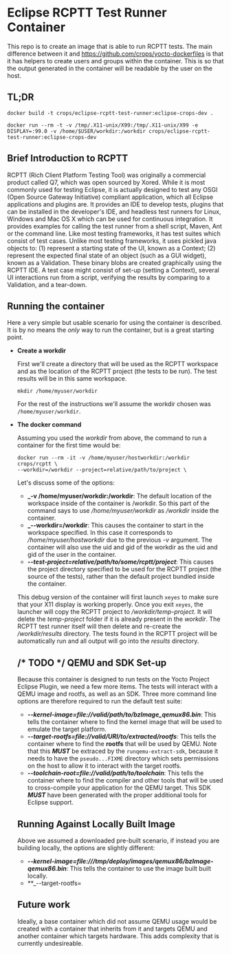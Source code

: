 Eclipse RCPTT Test Runner Container
========================
This repo is to create an image that is able to run RCPTT tests. The main
difference between it and https://github.com/crops/yocto-dockerfiles is that
it has helpers to create users and groups within the container. This is so that
the output generated in the container will be readable by the user on the
host.

TL;DR
-----
```
docker build -t crops/eclipse-rcptt-test-runner:eclipse-crops-dev .
```
```
docker run --rm -t -v /tmp/.X11-unix/X99:/tmp/.X11-unix/X99 -e DISPLAY=:99.0 -v /home/$USER/workdir:/workdir crops/eclipse-rcptt-test-runner:eclipse-crops-dev
```

Brief Introduction to RCPTT
---------------------------
RCPTT (Rich Client Platform Testing Tool) was originally a commercial product called Q7, which was open sourced by Xored. While it is most commonly used for testing Eclipse, it is actually designed to test any OSGI (Open Source Gateway Initiative) compliant application, which all Eclipse applications and plugins are. It provides an IDE to develop tests, plugins that can be installed in the developer's IDE, and headless test runners for Linux, Windows and Mac OS X which can be used for continuous integration. It provides examples for calling the test runner from a shell script, Maven, Ant or the command line. Like most testing frameworks, it has test suites which consist of test cases. Unlike most testing frameworks, it uses pickled java objects to: (1) represent a starting state of the UI, known as a Context; (2) represent the expected final state of an object (such as a GUI widget), known as a Validation. These binary blobs are created graphically using the RCPTT IDE. A test case might consist of set-up (setting a Context), several UI interactions run from a script, verifying the results by comparing to a Validation, and a tear-down.

Running the container
---------------------
Here a very simple but usable scenario for using the container is described.
It is by no means the *only* way to run the container, but is a great starting
point.

* **Create a workdir**

  First we'll create a directory that will be used as the RCPTT workspace
  and as the location of the RCPTT project (the tests to be run). The test
  results will be in this same workspace.

  ```
  mkdir /home/myuser/workdir
  ```

  For the rest of the instructions we'll assume the workdir chosen was
  `/home/myuser/workdir`.

* **The docker command**

  Assuming you used the *workdir* from above, the command
  to run a container for the first time would be:

  ```
  docker run --rm -it -v /home/myuser/hostworkdir:/workdir crops/rcptt \
  --workdir=/workdir --project=relative/path/to/project \
  ```

  Let's discuss some of the options:
  * **_-v /home/myuser/workdir:/workdir**: The default location of the
    workspace inside of the container is /workdir. So this part of the
    command says to use */home/myuser/workdir* as */workdir* inside the
    container.
  * **_--workdir=/workdir**: This causes the container to start in the
    workspace specified. In this case it corresponds to */home/myuser/hostworkdir* due to
    the previous *-v* argument. The container will also use the uid and gid
    of the workdir as the uid and gid of the user in the container.
  * **_--test-project=relative/path/to/some/rcptt/project_**: This causes the
    project directory specified to be used for the RCPTT project (the source
    of the tests), rather than the default project bundled inside the container.


  This debug version of the container will first launch ```xeyes``` to make
  sure that your X11 display is working properly. Once you exit ```xeyes```,
  the launcher will copy the RCPTT project to */workdir/temp-project*. It will
  delete the *temp-project* folder if it is already present in the *workdir*.
  The RCPTT test runner itself will then delete and re-create the
  */workdir/results* directory. The tests found in the RCPTT project will be
  automatically run and all output will go into the *results* directory.

  /* TODO */
  QEMU and SDK Set-up
  -------------------
  Because this container is designed to run tests on the Yocto Project Eclipse
  Plugin, we need a few more items. The tests will interact with a QEMU image
  and rootfs, as well as an SDK. Three more command line options are therefore
  required to run the default test suite:

  * **_--kernel-image=file://valid/path/to/bzImage_qemux86.bin_**: This tells
  the container where to find the kernel image that will be used to emulate the
  target platform.
  * **_--target-rootfs=file://valid/URI/to/extracted/rootfs_**: This tells the
  container where to find the **rootfs** that will be used by QEMU. Note that
  this **_MUST_** be extraced by the ```runqemu-extract-sdk```, because it
  needs to have the ```pseudo...FIXME``` directory which sets permissions on
  the host to allow it to interact with the target rootfs.
  * **_--toolchain-root=file://valid/path/to/toolchain_**: This tells the
  container where to find the compiler and other tools that will be used
  to cross-compile your application for the QEMU target. This SDK **_MUST_**
  have been generated with the proper additional tools for Eclipse support.

  Running Against Locally Built Image
  -----------------------------------
  Above we assumed a downloaded pre-built scenario, if instead you are building
  locally, the options are slightly different:

  * **_--kernel-image=file:///tmp/deploy/images/qemux86/bzImage-qemux86.bin_**:
  This tells the container to use the image built built locally.
  * **_--target-rootfs=

  Future work
  -----------
  Ideally, a base container which did not assume QEMU usage would be created
  with a container that inherits from it and targets QEMU and another container
  which targets hardware. This adds complexity that is currently undesireable.
